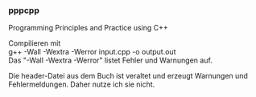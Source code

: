 ### pppcpp
Programming Principles and Practice using C++


Compilieren mit  
g++ -Wall -Wextra -Werror input.cpp -o output.out  
Das "-Wall -Wextra -Werror" listet Fehler und Warnungen auf.

Die header-Datei aus dem Buch ist veraltet und erzeugt Warnungen und Fehlermeldungen. Daher nutze ich sie nicht.

